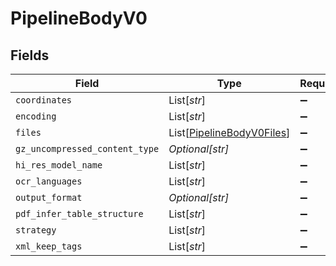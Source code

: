 # PipelineBodyV0


## Fields

| Field                                                                   | Type                                                                    | Required                                                                | Description                                                             |
| ----------------------------------------------------------------------- | ----------------------------------------------------------------------- | ----------------------------------------------------------------------- | ----------------------------------------------------------------------- |
| `coordinates`                                                           | List[*str*]                                                             | :heavy_minus_sign:                                                      | N/A                                                                     |
| `encoding`                                                              | List[*str*]                                                             | :heavy_minus_sign:                                                      | N/A                                                                     |
| `files`                                                                 | List[[PipelineBodyV0Files](../../models/shared/pipelinebodyv0files.md)] | :heavy_minus_sign:                                                      | N/A                                                                     |
| `gz_uncompressed_content_type`                                          | *Optional[str]*                                                         | :heavy_minus_sign:                                                      | N/A                                                                     |
| `hi_res_model_name`                                                     | List[*str*]                                                             | :heavy_minus_sign:                                                      | N/A                                                                     |
| `ocr_languages`                                                         | List[*str*]                                                             | :heavy_minus_sign:                                                      | N/A                                                                     |
| `output_format`                                                         | *Optional[str]*                                                         | :heavy_minus_sign:                                                      | N/A                                                                     |
| `pdf_infer_table_structure`                                             | List[*str*]                                                             | :heavy_minus_sign:                                                      | N/A                                                                     |
| `strategy`                                                              | List[*str*]                                                             | :heavy_minus_sign:                                                      | N/A                                                                     |
| `xml_keep_tags`                                                         | List[*str*]                                                             | :heavy_minus_sign:                                                      | N/A                                                                     |